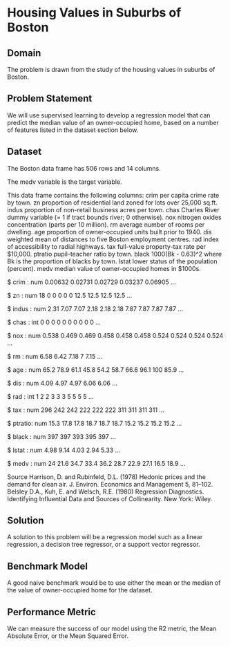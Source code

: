 # Housing Values in Suburbs of Boston #

## Domain ##
The problem is drawn from the study of the housing values in suburbs of Boston.

## Problem Statement ##
We will use supervised learning to develop a regression model that can predict the median value of an owner-occupied home, based on a number of features listed in the dataset section below.

## Dataset ##
The Boston data frame has 506 rows and 14 columns.

The medv variable is the target variable.

This data frame contains the following columns:
crim
per capita crime rate by town.
zn
proportion of residential land zoned for lots over 25,000 sq.ft.
indus
proportion of non-retail business acres per town.
chas
Charles River dummy variable (= 1 if tract bounds river; 0 otherwise).
nox
nitrogen oxides concentration (parts per 10 million).
rm
average number of rooms per dwelling.
age
proportion of owner-occupied units built prior to 1940.
dis
weighted mean of distances to five Boston employment centres.
rad
index of accessibility to radial highways.
tax
full-value property-tax rate per $10,000.
ptratio
pupil-teacher ratio by town.
black
1000(Bk - 0.63)^2 where Bk is the proportion of blacks by town.
lstat
lower status of the population (percent).
medv
median value of owner-occupied homes in $1000s.


$ crim   : num  0.00632 0.02731 0.02729 0.03237 0.06905 ...

$ zn     : num  18 0 0 0 0 0 12.5 12.5 12.5 12.5 ...

$ indus  : num  2.31 7.07 7.07 2.18 2.18 2.18 7.87 7.87 7.87 7.87 ...

$ chas   : int  0 0 0 0 0 0 0 0 0 0 ...

$ nox    : num  0.538 0.469 0.469 0.458 0.458 0.458 0.524 0.524 0.524 0.524 ...

$ rm     : num  6.58 6.42 7.18 7 7.15 ...

$ age    : num  65.2 78.9 61.1 45.8 54.2 58.7 66.6 96.1 100 85.9 ...

$ dis    : num  4.09 4.97 4.97 6.06 6.06 ...

$ rad    : int  1 2 2 3 3 3 5 5 5 5 ...

$ tax    : num  296 242 242 222 222 222 311 311 311 311 ...

$ ptratio: num  15.3 17.8 17.8 18.7 18.7 18.7 15.2 15.2 15.2 15.2 ...

$ black  : num  397 397 393 395 397 ...

$ lstat  : num  4.98 9.14 4.03 2.94 5.33 ...

$ medv   : num  24 21.6 34.7 33.4 36.2 28.7 22.9 27.1 16.5 18.9 ...



Source
Harrison, D. and Rubinfeld, D.L. (1978) Hedonic prices and the demand for clean air. J. Environ. Economics and Management 5, 81–102.
Belsley D.A., Kuh, E. and Welsch, R.E. (1980) Regression Diagnostics. Identifying Influential Data and Sources of Collinearity. New York: Wiley.

## Solution ##

A solution to this problem will be a regression model such as a linear regression, a decision tree regressor, or a support vector regressor.

## Benchmark Model ##

A good naive benchmark would be to use either the mean or the median of the value of owner-occupied home for the dataset.

## Performance Metric ##

We can measure the success of our model using the R2 metric, the Mean Absolute Error, or the Mean Squared Error.
